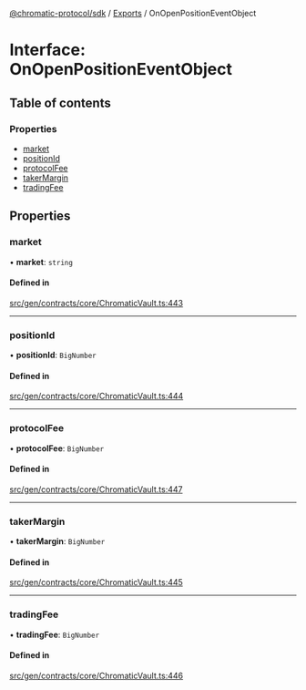 [@chromatic-protocol/sdk](../README.md) / [Exports](../modules.md) / OnOpenPositionEventObject

# Interface: OnOpenPositionEventObject

## Table of contents

### Properties

- [market](OnOpenPositionEventObject.md#market)
- [positionId](OnOpenPositionEventObject.md#positionid)
- [protocolFee](OnOpenPositionEventObject.md#protocolfee)
- [takerMargin](OnOpenPositionEventObject.md#takermargin)
- [tradingFee](OnOpenPositionEventObject.md#tradingfee)

## Properties

### market

• **market**: `string`

#### Defined in

[src/gen/contracts/core/ChromaticVault.ts:443](https://github.com/chromatic-protocol/sdk/blob/9f6a4e3/src/gen/contracts/core/ChromaticVault.ts#L443)

___

### positionId

• **positionId**: `BigNumber`

#### Defined in

[src/gen/contracts/core/ChromaticVault.ts:444](https://github.com/chromatic-protocol/sdk/blob/9f6a4e3/src/gen/contracts/core/ChromaticVault.ts#L444)

___

### protocolFee

• **protocolFee**: `BigNumber`

#### Defined in

[src/gen/contracts/core/ChromaticVault.ts:447](https://github.com/chromatic-protocol/sdk/blob/9f6a4e3/src/gen/contracts/core/ChromaticVault.ts#L447)

___

### takerMargin

• **takerMargin**: `BigNumber`

#### Defined in

[src/gen/contracts/core/ChromaticVault.ts:445](https://github.com/chromatic-protocol/sdk/blob/9f6a4e3/src/gen/contracts/core/ChromaticVault.ts#L445)

___

### tradingFee

• **tradingFee**: `BigNumber`

#### Defined in

[src/gen/contracts/core/ChromaticVault.ts:446](https://github.com/chromatic-protocol/sdk/blob/9f6a4e3/src/gen/contracts/core/ChromaticVault.ts#L446)
